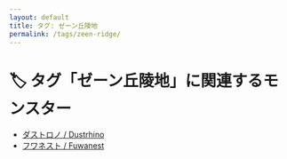 ```yaml
---
layout: default
title: タグ: ゼーン丘陵地
permalink: /tags/zeen-ridge/
---
```

# 🏷️ タグ「ゼーン丘陵地」に関連するモンスター

- [ダストロノ / Dustrhino](/monsterdex/monster/Dustrhino.html)
- [フワネスト / Fuwanest](/monsterdex/monster/Fuwanest.html)